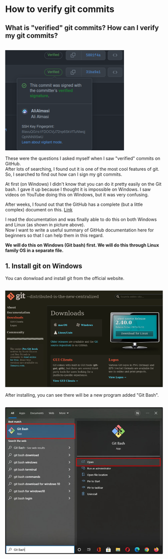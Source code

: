 <h1>How to verify git commits</h1>
<h2>What is "verified" git commits? How can I verify my git commits?</h2>
<br>
<a href="https://github.com/AliAlmasi/commit-verification-check/commits/main">
<img src="./files/verified-commit.png" height=320>
</a>
<br>
<p>These were the questions I asked myself when I saw "verified" commits on GitHub.<br>After lots of searching, I found out it is one of the most cool features of git. So, I searched to find out how can I sign my git commits.</p>
<p>At first (on Windows) I didn't know that you can do it pretty easily on the Git bash. I gave it up because I thought it is impossible on Windows. I saw videos on YouTube doing this on Windows, but it was very confusing.</p>
<p>After weeks, I found out that the GitHub has a complete (but a little complex) document on this. <a href="https://docs.github.com/en/authentication/managing-commit-signature-verification/about-commit-signature-verification">Link</a></p>
<p>I read the documentation and was finally able to do this on both Windows and Linux (as shown in picture above).<br>Now I want to write a useful summary of GitHub documentation here for beginners so that I can help them in this regard.</p>
<strong>We will do this on Windows (Git bash) first. We will do this through Linux family OS in a separate file.</strong>
<h2>1. Install git on Windows</h2>
<p>You can donwload and install git from the official website.</p><br>
<a href="https://git-scm.com/downloads">
<img src="./files/git-scm.png"></a><br>
<p>After installing, you can see there will be a new program added "Git Bash".</p><br>
<img src="./files/git-bash-added.jpg"><br>
